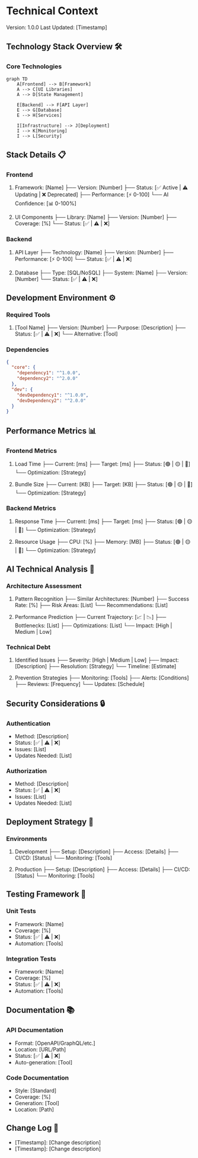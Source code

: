 # Technical Context
Version: 1.0.0
Last Updated: [Timestamp]

## Technology Stack Overview 🛠️
### Core Technologies
```mermaid
graph TD
    A[Frontend] --> B[Framework]
    A --> C[UI Libraries]
    A --> D[State Management]

    E[Backend] --> F[API Layer]
    E --> G[Database]
    E --> H[Services]

    I[Infrastructure] --> J[Deployment]
    I --> K[Monitoring]
    I --> L[Security]
```

## Stack Details 📋
### Frontend
1. Framework: [Name]
   ├── Version: [Number]
   ├── Status: [✅ Active | ⚠️ Updating | ❌ Deprecated]
   ├── Performance: [⚡ 0-100]
   └── AI Confidence: [📊 0-100%]

2. UI Components
   ├── Library: [Name]
   ├── Version: [Number]
   ├── Coverage: [%]
   └── Status: [✅ | ⚠️ | ❌]

### Backend
1. API Layer
   ├── Technology: [Name]
   ├── Version: [Number]
   ├── Performance: [⚡ 0-100]
   └── Status: [✅ | ⚠️ | ❌]

2. Database
   ├── Type: [SQL/NoSQL]
   ├── System: [Name]
   ├── Version: [Number]
   └── Status: [✅ | ⚠️ | ❌]

## Development Environment ⚙️
### Required Tools
1. [Tool Name]
   ├── Version: [Number]
   ├── Purpose: [Description]
   ├── Status: [✅ | ⚠️ | ❌]
   └── Alternative: [Tool]

### Dependencies
```json
{
  "core": {
    "dependency1": "^1.0.0",
    "dependency2": "^2.0.0"
  },
  "dev": {
    "devDependency1": "^1.0.0",
    "devDependency2": "^2.0.0"
  }
}
```

## Performance Metrics 📊
### Frontend Metrics
1. Load Time
   ├── Current: [ms]
   ├── Target: [ms]
   ├── Status: [🟢 | 🟡 | 🔴]
   └── Optimization: [Strategy]

2. Bundle Size
   ├── Current: [KB]
   ├── Target: [KB]
   ├── Status: [🟢 | 🟡 | 🔴]
   └── Optimization: [Strategy]

### Backend Metrics
1. Response Time
   ├── Current: [ms]
   ├── Target: [ms]
   ├── Status: [🟢 | 🟡 | 🔴]
   └── Optimization: [Strategy]

2. Resource Usage
   ├── CPU: [%]
   ├── Memory: [MB]
   ├── Status: [🟢 | 🟡 | 🔴]
   └── Optimization: [Strategy]

## AI Technical Analysis 🤖
### Architecture Assessment
1. Pattern Recognition
   ├── Similar Architectures: [Number]
   ├── Success Rate: [%]
   ├── Risk Areas: [List]
   └── Recommendations: [List]

2. Performance Prediction
   ├── Current Trajectory: [📈 | 📉]
   ├── Bottlenecks: [List]
   ├── Optimizations: [List]
   └── Impact: [High | Medium | Low]

### Technical Debt
1. Identified Issues
   ├── Severity: [High | Medium | Low]
   ├── Impact: [Description]
   ├── Resolution: [Strategy]
   └── Timeline: [Estimate]

2. Prevention Strategies
   ├── Monitoring: [Tools]
   ├── Alerts: [Conditions]
   ├── Reviews: [Frequency]
   └── Updates: [Schedule]

## Security Considerations 🔒
### Authentication
- Method: [Description]
- Status: [✅ | ⚠️ | ❌]
- Issues: [List]
- Updates Needed: [List]

### Authorization
- Method: [Description]
- Status: [✅ | ⚠️ | ❌]
- Issues: [List]
- Updates Needed: [List]

## Deployment Strategy 🚀
### Environments
1. Development
   ├── Setup: [Description]
   ├── Access: [Details]
   ├── CI/CD: [Status]
   └── Monitoring: [Tools]

2. Production
   ├── Setup: [Description]
   ├── Access: [Details]
   ├── CI/CD: [Status]
   └── Monitoring: [Tools]

## Testing Framework 🧪
### Unit Tests
- Framework: [Name]
- Coverage: [%]
- Status: [✅ | ⚠️ | ❌]
- Automation: [Tools]

### Integration Tests
- Framework: [Name]
- Coverage: [%]
- Status: [✅ | ⚠️ | ❌]
- Automation: [Tools]

## Documentation 📚
### API Documentation
- Format: [OpenAPI/GraphQL/etc.]
- Location: [URL/Path]
- Status: [✅ | ⚠️ | ❌]
- Auto-generation: [Tool]

### Code Documentation
- Style: [Standard]
- Coverage: [%]
- Generation: [Tool]
- Location: [Path]

## Change Log 📝
- [Timestamp]: [Change description]
- [Timestamp]: [Change description]
